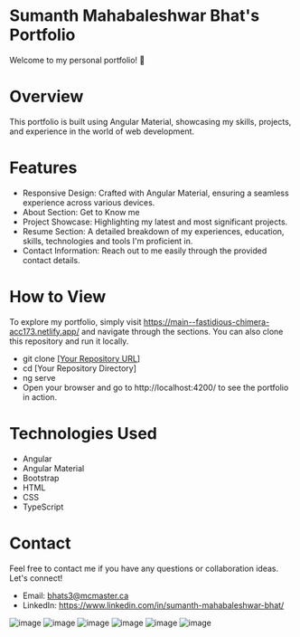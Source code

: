 # Sumanth Mahabaleshwar Bhat's Portfolio

Welcome to my personal portfolio! 🚀

# Overview
This portfolio is built using Angular Material, showcasing my skills, projects, and experience in the world of web development.

# Features
- Responsive Design: Crafted with Angular Material, ensuring a seamless experience across various devices.
- About Section: Get to Know me
- Project Showcase: Highlighting my latest and most significant projects.
- Resume Section: A detailed breakdown of my experiences, education, skills, technologies and tools I'm proficient in.
- Contact Information: Reach out to me easily through the provided contact details.

#  How to View
To explore my portfolio, simply visit https://main--fastidious-chimera-acc173.netlify.app/ and navigate through the sections. You can also clone this repository and run it locally.

- git clone [[Your Repository URL]](https://github.com/Sumanth-Mahabaleshwar-Bhat/PersonalPortfolio.git)
- cd [Your Repository Directory]
- ng serve
- Open your browser and go to http://localhost:4200/ to see the portfolio in action.

# Technologies Used
- Angular
- Angular Material
- Bootstrap
- HTML
- CSS
- TypeScript

# Contact
Feel free to contact me if you have any questions or collaboration ideas. Let's connect!

- Email: bhats3@mcmaster.ca
- LinkedIn: https://www.linkedin.com/in/sumanth-mahabaleshwar-bhat/

![image](https://github.com/Sumanth-Mahabaleshwar-Bhat/PersonalPortfolio/assets/120843537/620c0133-ba4c-4b19-aad2-88655fa9db3b)
![image](https://github.com/Sumanth-Mahabaleshwar-Bhat/PersonalPortfolio/assets/120843537/f6d09892-41f4-4c97-ae3e-26c020c986e6)
![image](https://github.com/Sumanth-Mahabaleshwar-Bhat/PersonalPortfolio/assets/120843537/556a0cbe-96be-440f-a64b-e9dc0b0f6ca0)
![image](https://github.com/Sumanth-Mahabaleshwar-Bhat/PersonalPortfolio/assets/120843537/21758a21-4b4b-440c-acb4-c50de0286935)
![image](https://github.com/Sumanth-Mahabaleshwar-Bhat/PersonalPortfolio/assets/120843537/f1463490-acef-4393-96b3-88a4a9b38d69)
![image](https://github.com/Sumanth-Mahabaleshwar-Bhat/PersonalPortfolio/assets/120843537/b26c1308-dff8-461a-b16b-3687b4e866ff)




